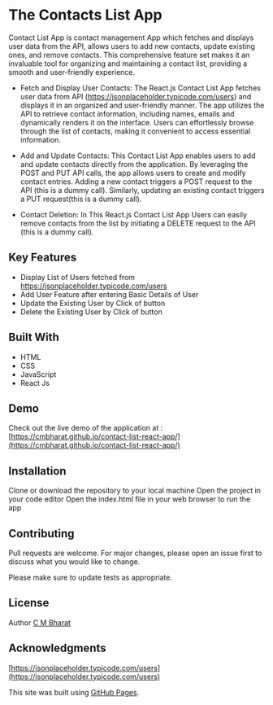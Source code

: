 # The Contacts List App

Contact List App is contact management App which fetches and displays user data from the API, allows users to add new contacts, update existing ones, and remove contacts. This comprehensive feature set makes it an invaluable tool for organizing and maintaining a contact list, providing a smooth and user-friendly experience.

+ Fetch and Display User Contacts: The React.js Contact List App fetches user data from API (https://jsonplaceholder.typicode.com/users) and displays it in an organized and user-friendly manner. The app utilizes the API to retrieve contact information, including names, emails and dynamically renders it on the interface. Users can effortlessly browse through the list of contacts, making it convenient to access essential information.

+ Add and Update Contacts: This Contact List App enables users to add and update contacts directly from the application. By leveraging the POST and PUT API calls, the app allows users to create and modify contact entries. Adding a new contact triggers a POST request to the API (this is a dummy call). Similarly, updating an existing contact triggers a PUT request(this is a dummy call).

+ Contact Deletion: In This React.js Contact List App Users can easily remove contacts from the list by initiating a DELETE request to the API (this is a dummy call).



## Key Features
+ Display List of Users fetched from https://jsonplaceholder.typicode.com/users
+ Add User Feature after entering Basic Details of User
+ Update the Existing User by Click of button
+ Delete the Existing User by Click of button

## Built With
+ HTML
+ CSS
+ JavaScript
+ React Js

## Demo
Check out the live demo of the application at :[https://cmbharat.github.io/contact-list-react-app/](https://cmbharat.github.io/contact-list-react-app/) 

## Installation

Clone or download the repository to your local machine
Open the project in your code editor
Open the index.html file in your web browser to run the app

## Contributing

Pull requests are welcome. For major changes, please open an issue first
to discuss what you would like to change.

Please make sure to update tests as appropriate.

## License
Author [C M Bharat](https://github.com/cmbharat)

## Acknowledgments
[https://jsonplaceholder.typicode.com/users](https://jsonplaceholder.typicode.com/users)

This site was built using [GitHub Pages](https://pages.github.com/).
